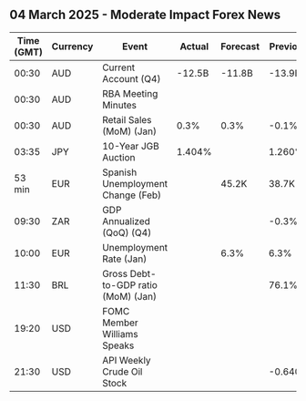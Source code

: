 ## 04 March 2025 - Moderate Impact Forex News

| Time (GMT) | Currency | Event | Actual | Forecast | Previous |
|------|----------|-------|--------|----------|----------|
| 00:30 | AUD | Current Account (Q4) | -12.5B | -11.8B | -13.9B |
| 00:30 | AUD | RBA Meeting Minutes |  |  |  |
| 00:30 | AUD | Retail Sales (MoM) (Jan) | 0.3% | 0.3% | -0.1% |
| 03:35 | JPY | 10-Year JGB Auction | 1.404% |  | 1.260% |
| 53 min | EUR | Spanish Unemployment Change (Feb) |  | 45.2K | 38.7K |
| 09:30 | ZAR | GDP Annualized (QoQ) (Q4) |  |  | -0.3% |
| 10:00 | EUR | Unemployment Rate (Jan) |  | 6.3% | 6.3% |
| 11:30 | BRL | Gross Debt-to-GDP ratio (MoM) (Jan) |  |  | 76.1% |
| 19:20 | USD | FOMC Member Williams Speaks |  |  |  |
| 21:30 | USD | API Weekly Crude Oil Stock |  |  | -0.640M |
